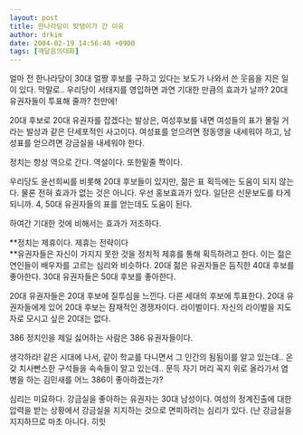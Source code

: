 ```yaml
---
layout: post
title: 한나라당이 맛탱이가 간 이유
author: drkim
date: 2004-02-19 14:56:48 +0900
tags: [깨달음의대화]
---
```

얼마 전 한나라당이 30대 얼짱 후보를 구하고 있다는 보도가 나와서 쓴 웃음을 지은 일이 있다. 막말로.. 우리당이 서태지를 영입하면 과연 기대한 만큼의 효과가 날까? 20대 유권자들이 투표해 줄까? 천만에! 

20대 후보로 20대 유권자를 잡겠다는 발상은, 여성후보를 내면 여성들의 표가 몰릴 거라는 발상과 같은 단세포적인 사고이다. 여성표를 얻으려면 정동영을 내세워야 하고, 남성표를 얻으려면 강금실을 내세워야 한다. 

정치는 항상 역으로 간다. 역설이다. 또한밑줄 쫙이다. 

우리당도 윤선희씨를 비롯해 20대 후보들이 있지만, 젊은 표 획득에는 도움이 되지 않는다. 물론 전혀 효과가 없는 것은 아니다. 우선 홍보효과가 있다. 일단은 신문보도를 타게 되니까. 4, 50대 유권자들의 표를 얻는데도 도움이 된다. 

하여간 기대한 것에 비해서는 효과가 저조하다. 

**정치는 제휴이다. 제휴는 전략이다  
**유권자들은 자신이 가지지 못한 것을 정치적 제휴를 통해 획득하려고 한다. 이는 젊은 연인들이 배우자를 고르는 심리와 비슷하다. 20대 젊은 유권자들은 듬직한 40대 후보를 좋아한다. 30대 유권자들은 50대 후보를 좋아한다. 

20대 유권자들은 20대 후보에 질투심을 느낀다. 다른 세대의 후보에 투표한다. 20대 유권자들에게 있어 20대 후보는 잠재적인 경쟁자이다. 라이벌이다. 자신의 라이벌을 지도자로 모시고 싶은 20대는 없다. 

386 정치인을 제일 싫어하는 사람은 386 유권자들이다.

생각하라! 같은 시대에 나서, 같이 학교를 다니면서 그 인간의 됨됨이를 알고 있는데.. 온갖 치사빤스한 구석들을 속속들이 알고 있는데.. 문득 자기 머리 꼭지 위로 올라가서 염병을 하는 김민새를 어느 386이 좋아하겠는가?

심리는 미묘하다. 강금실을 좋아하는 유권자는 30대 남성이다. 여성의 정계진출에 대한 압력을 받는 상황에서 강금실을 지지하는 것으로 면피하려는 심리가 있다. (난 강금실을 지지하므로 마초 아니다. 히힛